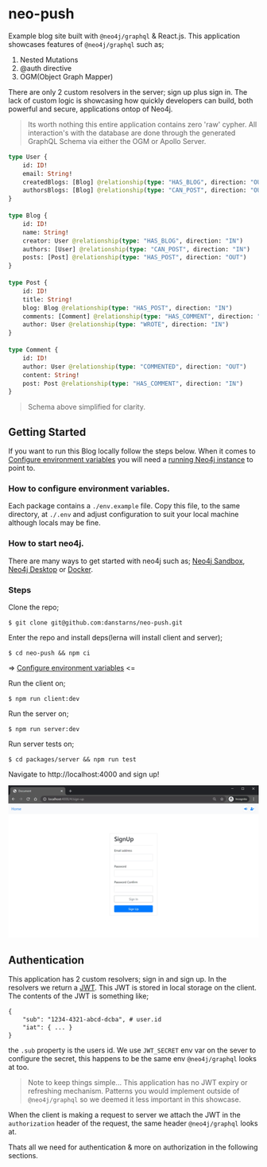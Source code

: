 # neo-push

Example blog site built with `@neo4j/graphql` & React.js. This application showcases features of `@neo4j/graphql` such as;

1. Nested Mutations
2. @auth directive
3. OGM(Object Graph Mapper)

There are only 2 custom resolvers in the server; sign up plus sign in. The lack of custom logic is showcasing how quickly developers can build, both powerful and secure, applications ontop of Neo4j.

> Its worth nothing this entire application contains zero 'raw' cypher. All interaction's with the database are done through the generated GraphQL Schema via either the OGM or Apollo Server.

```graphql
type User {
    id: ID!
    email: String!
    createdBlogs: [Blog] @relationship(type: "HAS_BLOG", direction: "OUT")
    authorsBlogs: [Blog] @relationship(type: "CAN_POST", direction: "OUT")
}

type Blog {
    id: ID!
    name: String!
    creator: User @relationship(type: "HAS_BLOG", direction: "IN")
    authors: [User] @relationship(type: "CAN_POST", direction: "IN")
    posts: [Post] @relationship(type: "HAS_POST", direction: "OUT")
}

type Post {
    id: ID!
    title: String!
    blog: Blog @relationship(type: "HAS_POST", direction: "IN")
    comments: [Comment] @relationship(type: "HAS_COMMENT", direction: "IN")
    author: User @relationship(type: "WROTE", direction: "IN")
}

type Comment {
    id: ID!
    author: User @relationship(type: "COMMENTED", direction: "OUT")
    content: String!
    post: Post @relationship(type: "HAS_COMMENT", direction: "IN")
}
```

> Schema above simplified for clarity.

## Getting Started

If you want to run this Blog locally follow the steps below. When it comes to [Configure environment variables](#how-to-configure-environment-variables) you will need a [running Neo4j instance](#how-to-start-neo4j) to point to.

### How to configure environment variables.

Each package contains a `./env.example` file. Copy this file, to the same directory, at `./.env` and adjust configuration to suit your local machine although locals may be fine.

### How to start neo4j.

There are many ways to get started with neo4j such as; [Neo4j Sandbox](https://neo4j.com/sandbox/), [Neo4j Desktop](https://neo4j.com/developer/neo4j-desktop/) or [Docker](https://neo4j.com/developer/docker/).

### Steps

Clone the repo;

```
$ git clone git@github.com:danstarns/neo-push.git
```

Enter the repo and install deps(lerna will install client and server);

```
$ cd neo-push && npm ci
```

=> [Configure environment variables](#how-to-configure-environment-variables) <=

Run the client on;

```
$ npm run client:dev
```

Run the server on;

```
$ npm run server:dev
```

Run server tests on;

```
$ cd packages/server && npm run test
```

Navigate to http://localhost:4000 and sign up!

![sign up image](assets/sign-up-screenshot.jpg)

## Authentication

This application has 2 custom resolvers; sign in and sign up. In the resolvers we return a [JWT](https://jwt.io/). This JWT is stored in local storage on the client. The contents of the JWT is something like;

```
{
    "sub": "1234-4321-abcd-dcba", # user.id
    "iat": { ... }
}
```

the `.sub` property is the users id. We use `JWT_SECRET` env var on the sever to configure the secret, this happens to be the same env `@neo4j/graphql` looks at too.

> Note to keep things simple... This application has no JWT expiry or refreshing mechanism. Patterns you would implement outside of `@neo4j/graphql` so we deemed it less important in this showcase.

When the client is making a request to server we attach the JWT in the `authorization` header of the request, the same header `@neo4j/graphql` looks at.

Thats all we need for authentication & more on authorization in the following sections.
